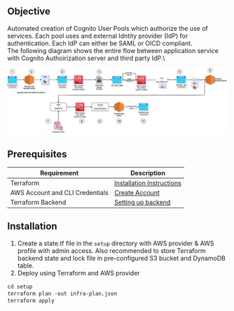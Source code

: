 ## Objective
Automated creation of Cognito User Pools which authorize the use of services. Each pool uses and external Idntity provider (IdP) for authentication. Each IdP can either be SAML or OICD compliant.\
The following diagram shows the entire flow between application service with Cognito Authoirization server and third party IdP.\

![alt text](cognito-auth-flow.jpg)

## Prerequisites
| Requirement | Description |
| ----------- | ----------- |
| Terraform | [Installation Instructions](https://learn.hashicorp.com/tutorials/terraform/install-cli) |
| AWS Account and CLI Credentials | [Create Account](https://console.aws.amazon.com/console/home) |
| Terraform Backend | [Setting up backend](https://www.terraform.io/language/settings/backends/s3)

## Installation

1. Create a state.tf file in the `setup` directory with AWS provider & AWS profile with admin access. 
Also recommended to store Terraform backend state and lock file in pre-configured S3 bucket and DynamoDB table.
2. Deploy using Terraform and AWS provider
```
cd setup
terraform plan -out infra-plan.json
terraform apply 
```
